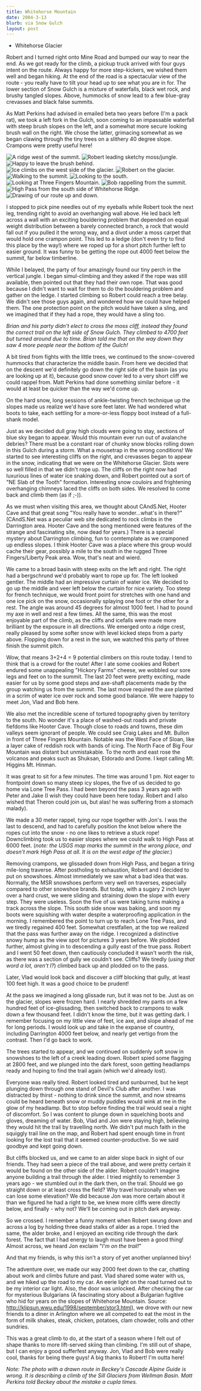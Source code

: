 ```yaml
---
title: Whitehorse Mountain
date: 2004-3-13
blurb: via Snow Gulch
layout: post
---
```


* Whitehorse Glacier

Robert and I turned right onto Mine Road and bumped our way to near
the end.  As we got ready for the climb, a pickup truck arrived with
four guys intent on the route. Always happy for more step-kickers, we
wished them well and began hiking. At the end of the road is a
spectacular view of the route - you really have to tilt your head up
to see what you are in for. The lower section of Snow Gulch is a
mixture of waterfalls, black wet rock, and brushy tangled
slopes. Above, hummocks of snow lead to a few blue-gray crevasses and
black false summits.

As Matt Perkins 
had advised in emailed beta two years before (I'm a
pack rat), we took a left fork in the Gulch, soon coming to an
impassable waterfall with steep brush slopes on the left, and a
somewhat more secure looking brush wall on the right. We chose the
latter, grimacing somewhat as we began clawing through the tiny trees
on a slithery 40 degree slope. Crampons were pretty useful here!

![A ridge west of the summit.](images/articles/trips/2004/whitehridge.jpg)
![Robert leading sketchy moss/jungle.](images/articles/trips/2004/mosstech.jpg)
![Happy to leave the brush behind.](images/articles/trips/2004/outofbrush.jpg)
![Ice climbs on the west side of the glacier.](images/articles/trips/2004/iceroutew.jpg)
![Robert on the glacier.](images/articles/trips/2004/robertslope.jpg)
![Walking to the summit.](images/articles/trips/2004/walktosumw.jpg)
![Looking to the south.](images/articles/trips/2004/viewsouthw.jpg)
![Looking at Three Fingers Mountain.](images/articles/trips/2004/threefing.jpg)
![Bob rappelling from the summit. ](images/articles/trips/2004/rappel1_bob.jpg)
![High Pass from the south side of Whitehorse Ridge.](images/articles/trips/2004/highpass2.jpg)
![Drawing of our route up and down.](images/articles/trips/2004/routedraw.jpg)

I stopped to pick pine needles out of my eyeballs while Robert took
the next leg, trending right to avoid an overhanging wall above. He
led back left across a wall with an exciting bouldering problem that
depended on equal weight distribution between a barely connected
branch, a rock that would fall out if you pulled it the wrong way, and
a divot under a moss carpet that would hold one crampon point. This
led to a ledge (don't even try to find this place by the way!) where
we roped up for a short pitch further left to easier ground. It was
funny to be getting the rope out 4000 feet below the summit, far below
timberline.

While I belayed, the party of four amazingly found our tiny perch in
the vertical jungle. I began simul-climbing and they asked if the rope
was still available, then pointed out that they had their own
rope. That was good because I didn't want to wait for them to do the
bouldering problem and gather on the ledge. I started climbing so
Robert could reach a tree belay. We didn't see those guys again, and
wondered how we could have helped them. The one protection point on
the pitch would have taken a sling, and we imagined that if they had a
rope, they would have a sling too.

*Brian and his party didn't elect to cross the moss cliff,
instead they found the correct trail on the left side of Snow
Gulch. They climbed to 4700 feet but turned around due to time. Brian
told me that on the way down they saw 4 more people near the bottom of
the Gulch!*

A bit tired from fights with the little trees, we continued to the
snow-covered hummocks that characterize the middle basin. From here we
decided that on the descent we'd definitely go down the right side of
the basin (as you are looking up at it), because good snow cover led
to a very short cliff we could rappel from. Matt Perkins had done
something similar before - it would at least be quicker than the way
we'd come up.

On the hard snow, long sessions of ankle-twisting french technique up
the slopes made us realize we'd have sore feet later. We had wondered
what boots to take, each settling for a more-or-less floppy boot
instead of a full-shank model.

Just as we decided dull gray high clouds were going to stay, sections
of blue sky began to appear. Would this mountain ever run out of
avalanche debries?  There must be a constant roar of chunky snow
blocks rolling down in this Gulch during a storm. What a mousetrap in
the wrong conditions! We started to see interesting cliffs on the
right, and crevasses began to appear in the snow, indicating that we
were on the Whitehorse Glacier. Slots were so well filled in that we
didn't rope up. The cliffs on the right now had luxurious lines of
water ice snaking down, and Robert pointed out a sort of "NE Slab of
the Tooth" formation. Interesting snow couloirs and frightening
overhanging chimneys laced the cliffs on both sides. We resolved to
come back and climb them (as if ;-)).

As we must when visiting this area, we thought about CAndS.Net, Hooter
Cave and that great song "You really have to wonder...what's in
there?"  (CAndS.Net was a peculiar web site dedicated to rock
climbs in the Darrington area. Hooter Cave and the song mentioned were
features of the strange and fascinating site, now dead for years.)
There is a special mystery about Darrington climbing, fun to
comtemplate as we cramponed up endless slopes. I think Hooter Cave was
a place where this group would cache their gear, possibly a mile to
the south in the rugged Three Fingers/Liberty Peak area. Wow, that's
neat and wierd.

We came to a broad basin with steep exits on the left and right. The
right had a bergschrund we'd probably want to rope up for. The left
looked gentler.  The middle had an impressive curtain of water ice. We
decided to go up the middle and veer left below the curtain for nice
variety. Too steep for french technique, we would front point for
stretches with one hand and one ice pick on the snow, occasionally
splaying one foot or the other for a rest. The angle was around 45
degrees for almost 1000 feet. I had to pound my axe in well and rest a
few times. All the same, this was the most enjoyable part of the
climb, as the cliffs and icefalls were made more brilliant by the
exposure in all directions. We emerged onto a ridge crest, really
pleased by some softer snow with level kicked steps from a party
above. Flopping down for a rest in the sun, we watched this party of
three finish the summit pitch.


Wow, that means 3+2+4 = 9 potential climbers on this route today. I
tend to think that is a crowd for the route! After I ate some cookies
and Robert endured some unappealing "Hickory Farms" cheese, we wobbled
our sore legs and feet on to the summit. The last 20 feet were pretty
exciting, made easier for us by some good steps and axe-shaft
placements made by the group watching us from the summit. The last
move required the axe planted in a scrim of water ice over rock and
some good balance. We were happy to meet Jon, Vlad and Bob here.

We also met the incredible scene of tortured topography given by
territory to the south. No wonder it's a place of washed-out roads and
private fiefdoms like Hooter Cave. Though close to roads and towns,
these dim valleys seem ignorant of people. We could see Craig Lakes
and Mt. Bullon in front of Three Fingers Mountain. Notable was the
West Face of Sloan, like a layer cake of reddish rock with bands of
icing. The North Face of Big Four Mountain was distant but
unmistakable. To the north and east rose the volcanos and peaks such
as Shuksan, Eldorado and Dome. I kept calling Mt. Higgins Mt. Hinman.

It was great to sit for a few minutes. The time was around 1 pm. Not
eager to frontpoint down so many steep icy slopes, the five of us
decided to go home via Lone Tree Pass. I had been beyond the pass 3
years ago with Peter and Jake (I wish they could have been here
today. Robert and I also wished that Theron could join us, but alas!
he was suffering from a stomach malady).

We made a 30 meter rappel, tying our rope together with Jon's. I was
the last to descend, and had to carefully position the knot below
where the ropes cut into the snow - no one likes to retrieve a stuck
rope! Downclimbing took us to easier slopes where we could walk to
High Pass at 6000 feet. (*note: the USGS map marks the summit in the
wrong place, and doesn't mark High Pass at all. It is on the west edge
of the glacier.*)

Removing crampons, we glissaded down from High Pass, and began a
tiring mile-long traverse. After postholing to exhaustion, Robert and
I decided to put on snowshoes. Almost immediately we saw what a bad
idea that was.  Normally, the MSR snowshoes perform very well on
traverses, especially compared to other snowshoe brands. But today,
with a sugary 2 inch layer over a hard crust, we were sliding and
straining down the slope with every step. They were useless. Soon the
five of us were taking turns making a track across the slope. This
south side snow was baking, and soon my boots were squishing with
water despite a waterproofing application in the morning.  I
remembered the point to turn up to reach Lone Tree Pass, and we
tiredly regained 400 feet. Somewhat crestfallen, at the top we
realized that the pass was further away on the ridge. I recognized a
distinctive snowy hump as the view spot for pictures 3 years
before. We plodded further, almost giving in to descending a gully
east of the true pass. Robert and I went 50 feet down, then cautiously
concluded it wasn't worth the risk, as there was a section of gully we
couldn't see. Cliffs? We tiredly (*using that word a lot, aren't
I?*) climbed back up and plodded on to the pass.

Later, Vlad would look back and discover a cliff blocking that gully,
at least 100 feet high. It was a good choice to be prudent!

At the pass we imagined a long glissade run, but it was not to
be. Just as on the glacier, slopes were frozen hard. I nearly shredded
my pants on a few hundred feet of ice-glissading, then switched back
to crampons to walk down a few thousand feet. I didn't know the time,
but it was getting dark. I remember focusing on my little view of
feet, ice axe, and slope ahead of me for long periods. I would look up
and take in the expanse of country, including Darrington 4000 feet
below, and nearly get vertigo from the contrast. Then I'd go back to
work.

The trees started to appear, and we continued on suddenly soft snow in
snowshoes to the left of a creek leading down. Robert spied some
flagging at 2800 feet, and we plunged into the dark forest, soon
getting headlamps ready and hoping to find the trail again (which we'd
already lost).

Everyone was really tired. Robert looked tired and sunburned, but he
kept plunging down through one stand of Devil's Club after another. I
was distracted by thirst - nothing to drink since the summit, and now
streams could be heard beneath snow or muddy puddles would wink at me
in the glow of my headlamp. But to stop before finding the trail would
seal a night of discomfort. So I was content to plunge down in
squelching boots and gloves, dreaming of water. Bob, Vlad and Jon were
staying high, believing they would hit the trail by travelling
north. We didn't put much faith in the squiggly trail line on the map,
and Robert had spent enough time in front looking for the lost trail
that it seemed counter-productive. So we said goodbye and kept going
down.

But cliffs blocked us, and we came to an alder slope back in sight of
our friends. They had seen a piece of the trail above, and were pretty
certain it would be found on the other side of the alder. Robert
couldn't imagine anyone building a trail through the alder. I tried
mightily to remember 3 years ago - we stumbled out in the dark then,
on the trail. Should we go straight down or at least cross the field?
Why travel horizonally when we can lose some elevation? We did because
Jon was more certain about it than we figured he had a right to be, we
knew more cliffs were directly below, and finally - why not? We'll be
coming out in pitch dark anyway.

So we crossed. I remember a funny moment when Robert swung down and
across a log by holding three dead stalks of alder as a rope. I tried
the same, the alder broke, and I enjoyed an exciting ride through the
dark forest.  The fact that I had energy to laugh must have been a
good thing! Almost across, we heard Jon exclaim "*I'm on the
trail!*"

And that my friends, is why this isn't a story of yet another
unplanned bivy!

The adventure over, we made our way 2000 feet down to the car,
chatting about work and climbs future and past. Vlad shared some water
with us, and we hiked up the road to my car. An eerie light on the
road turned out to be my interior car light. Also, the door was
unlocked. After checking the car for mysterious Bulgarians (A
fascinating story about a Bulgarian fugitive who hid for years on the
slopes of Whitehorse Mountain. Source:
http://klipsun.wwu.edu/1998/september/stor3.html), we drove with our
new friends to a diner in Arlington where we all competed to eat the
most in the form of milk shakes, steak, chicken, potatoes, clam
chowder, rolls and other sundries.

This was a great climb to do, at the start of a season where I felt
out of shape thanks to more lift-served skiing than climbing. I'm
still out of shape, but I can enjoy a good sufferfest anyway. Jon,
Vlad and Bob were really cool, thanks for being there guys! A big
thanks to Robert!  I'm outta here!

*Note: The photo with a drawn route in Beckey's Cascade Alpine
Guide is wrong. It is describing a climb of the Sill Glaciers from
Wellman Basin. Matt Perkins told Beckey about the mistake a cupla
times.*

